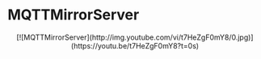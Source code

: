 # MQTTMirrorServer
<div style=" text-align: center;">
[![MQTTMirrorServer](http://img.youtube.com/vi/t7HeZgF0mY8/0.jpg)](https://youtu.be/t7HeZgF0mY8?t=0s)
<dvi>
